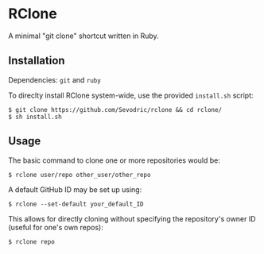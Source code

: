 # RClone
A minimal "git clone" shortcut written in Ruby.

## Installation
Dependencies: `git` and `ruby`

To direclty install RClone system-wide, use the provided `install.sh` script:
```
$ git clone https://github.com/Sevodric/rclone && cd rclone/
$ sh install.sh
```

## Usage
The basic command to clone one or more repositories would be:
```
$ rclone user/repo other_user/other_repo
```

A default GitHub ID may be set up using:
```
$ rclone --set-default your_default_ID
```
This allows for directly cloning without specifying the repository's owner ID (useful for one's own repos):
```
$ rclone repo
```
